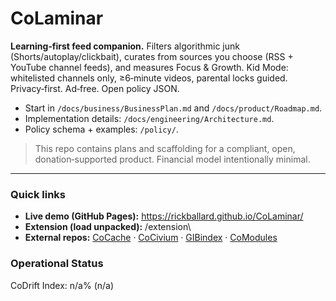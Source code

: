 <!-- status: stub; target: 150+ words -->
<!-- status: stub; target: 150+ words -->
<!-- status: stub; target: 150+ words -->

# CoLaminar

**Learning‑first feed companion.**  Filters algorithmic junk (Shorts/autoplay/clickbait), curates from sources you choose (RSS + YouTube channel feeds), and measures Focus & Growth.  Kid Mode: whitelisted channels only, ≥6‑minute videos, parental locks guided.  Privacy‑first.  Ad‑free.  Open policy JSON.

- Start in `/docs/business/BusinessPlan.md` and `/docs/product/Roadmap.md`.
- Implementation details: `/docs/engineering/Architecture.md`.
- Policy schema + examples: `/policy/`.

> This repo contains plans and scaffolding for a compliant, open, donation‑supported product.  Financial model intentionally minimal.


---

### Quick links
- **Live demo (GitHub Pages):** https://rickballard.github.io/CoLaminar/
- **Extension (load unpacked):** \/extension\
- **External repos:** [CoCache](https://github.com/rickballard/CoCache) · [CoCivium](https://github.com/rickballard/CoCivium) · [GIBindex](https://github.com/rickballard/GIBindex) · [CoModules](https://github.com/rickballard/CoModules)
<!-- BEGIN: STATUS -->
### Operational Status
CoDrift Index: n/a% (n/a)
<!-- END: STATUS -->

